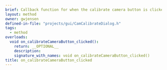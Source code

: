 ```yaml
---
brief: Callback function for when the calibrate camera button is clicked.
layout: method
owner: gwjensen
defined-in-file: "projects/gui/CamCalibrateDialog.h"
tags:
  - method
overloads:
  void on_calibrateCameraButton_clicked():
    return: __OPTIONAL__
    description:
    signature_with_names: void on_calibrateCameraButton_clicked()
title: on_calibrateCameraButton_clicked
---
```

